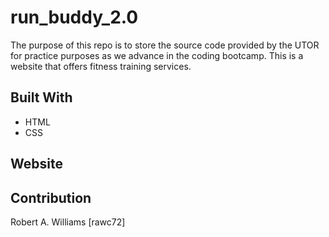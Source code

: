 # run_buddy_2.0

The purpose of this repo is to store the source code provided by the UTOR for practice purposes as we advance in the coding bootcamp. This is a website that offers fitness training services.

## Built With
* HTML
* CSS

## Website


## Contribution
Robert A. Williams [rawc72]
